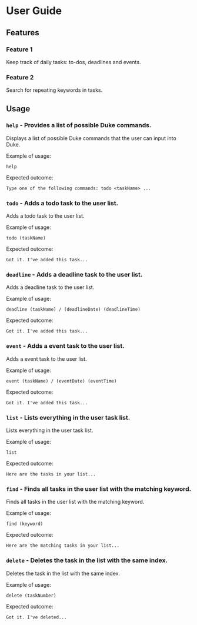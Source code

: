 # User Guide

## Features 

### Feature 1
Keep track of daily tasks: to-dos, deadlines and events.

### Feature 2
Search for repeating keywords in tasks.

## Usage

### `help` - Provides a list of possible Duke commands.

Displays a list of possible Duke commands that the user can 
input into Duke.

Example of usage: 

`help`

Expected outcome:

`Type one of the following commands: todo <taskName> ...`

### `todo` - Adds a todo task to the user list.

Adds a todo task to the user list.

Example of usage: 

`todo (taskName)`

Expected outcome:

`Got it. I've added this task...`

### `deadline` - Adds a deadline task to the user list.

Adds a deadline task to the user list.

Example of usage: 

`deadline (taskName) / (deadlineDate) (deadlineTime)`

Expected outcome:

`Got it. I've added this task...`

### `event` - Adds a event task to the user list.

Adds a event task to the user list.

Example of usage: 

`event (taskName) / (eventDate) (eventTime)`

Expected outcome:

`Got it. I've added this task...`

### `list` - Lists everything in the user task list.

Lists everything in the user task list.

Example of usage: 

`list`

Expected outcome:

`Here are the tasks in your list...`

### `find` - Finds all tasks in the user list with the matching keyword.

Finds all tasks in the user list with the matching keyword.

Example of usage: 

`find (keyword)`

Expected outcome:

`Here are the matching tasks in your list...`

### `delete` - Deletes the task in the list with the same index.

Deletes the task in the list with the same index.

Example of usage: 

`delete (taskNumber)`

Expected outcome:

`Got it. I've deleted...`

